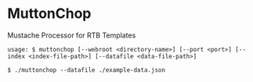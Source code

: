 # MuttonChop
  Mustache Processor for RTB Templates

  `usage: $ muttonchop [--webroot <directory-name>] [--port <port>] [--index <index-file-path>] [--datafile <data-file-path>]`

  `$ ./muttonchop --datafile ./example-data.json`
